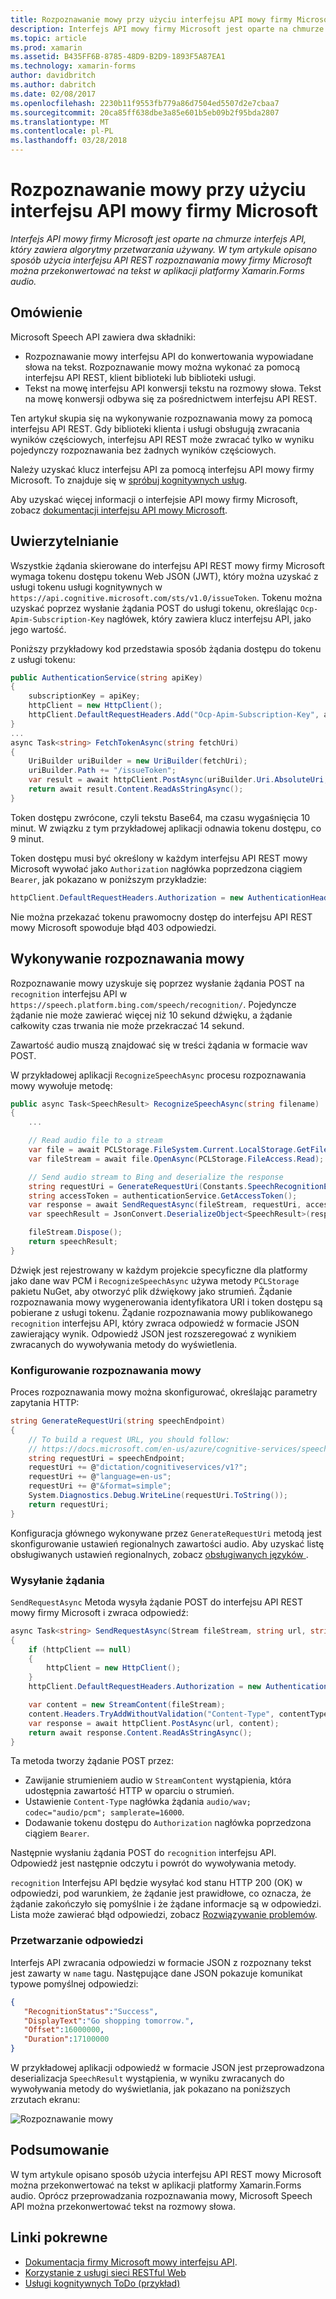 ```yaml
---
title: Rozpoznawanie mowy przy użyciu interfejsu API mowy firmy Microsoft
description: Interfejs API mowy firmy Microsoft jest oparte na chmurze interfejs API, który zawiera algorytmy przetwarzania używany. W tym artykule opisano sposób użycia interfejsu API REST rozpoznawania mowy firmy Microsoft można przekonwertować na tekst w aplikacji platformy Xamarin.Forms audio.
ms.topic: article
ms.prod: xamarin
ms.assetid: B435FF6B-8785-48D9-B2D9-1893F5A87EA1
ms.technology: xamarin-forms
author: davidbritch
ms.author: dabritch
ms.date: 02/08/2017
ms.openlocfilehash: 2230b11f9553fb779a86d7504ed5507d2e7cbaa7
ms.sourcegitcommit: 20ca85ff638dbe3a85e601b5eb09b2f95bda2807
ms.translationtype: MT
ms.contentlocale: pl-PL
ms.lasthandoff: 03/28/2018
---
```

# <a name="speech-recognition-using-the-microsoft-speech-api"></a>Rozpoznawanie mowy przy użyciu interfejsu API mowy firmy Microsoft

_Interfejs API mowy firmy Microsoft jest oparte na chmurze interfejs API, który zawiera algorytmy przetwarzania używany. W tym artykule opisano sposób użycia interfejsu API REST rozpoznawania mowy firmy Microsoft można przekonwertować na tekst w aplikacji platformy Xamarin.Forms audio._

## <a name="overview"></a>Omówienie

Microsoft Speech API zawiera dwa składniki:

- Rozpoznawanie mowy interfejsu API do konwertowania wypowiadane słowa na tekst. Rozpoznawanie mowy można wykonać za pomocą interfejsu API REST, klient biblioteki lub biblioteki usługi.
- Tekst na mowę interfejsu API konwersji tekstu na rozmowy słowa. Tekst na mowę konwersji odbywa się za pośrednictwem interfejsu API REST.

Ten artykuł skupia się na wykonywanie rozpoznawania mowy za pomocą interfejsu API REST. Gdy biblioteki klienta i usługi obsługują zwracania wyników częściowych, interfejsu API REST może zwracać tylko w wyniku pojedynczy rozpoznawania bez żadnych wyników częściowych.

Należy uzyskać klucz interfejsu API za pomocą interfejsu API mowy firmy Microsoft. To znajduje się w [spróbuj kognitywnych usług](https://azure.microsoft.com/try/cognitive-services/).

Aby uzyskać więcej informacji o interfejsie API mowy firmy Microsoft, zobacz [dokumentacji interfejsu API mowy Microsoft](/azure/cognitive-services/speech/home/).

## <a name="authentication"></a>Uwierzytelnianie

Wszystkie żądania skierowane do interfejsu API REST mowy firmy Microsoft wymaga tokenu dostępu tokenu Web JSON (JWT), który można uzyskać z usługi tokenu usługi kognitywnych w `https://api.cognitive.microsoft.com/sts/v1.0/issueToken`. Tokenu można uzyskać poprzez wysłanie żądania POST do usługi tokenu, określając `Ocp-Apim-Subscription-Key` nagłówek, który zawiera klucz interfejsu API, jako jego wartość.

Poniższy przykładowy kod przedstawia sposób żądania dostępu do tokenu z usługi tokenu:

```csharp
public AuthenticationService(string apiKey)
{
    subscriptionKey = apiKey;
    httpClient = new HttpClient();
    httpClient.DefaultRequestHeaders.Add("Ocp-Apim-Subscription-Key", apiKey);
}
...
async Task<string> FetchTokenAsync(string fetchUri)
{
    UriBuilder uriBuilder = new UriBuilder(fetchUri);
    uriBuilder.Path += "/issueToken";
    var result = await httpClient.PostAsync(uriBuilder.Uri.AbsoluteUri, null);
    return await result.Content.ReadAsStringAsync();
}
```

Token dostępu zwrócone, czyli tekstu Base64, ma czasu wygaśnięcia 10 minut. W związku z tym przykładowej aplikacji odnawia tokenu dostępu, co 9 minut.

Token dostępu musi być określony w każdym interfejsu API REST mowy Microsoft wywołać jako `Authorization` nagłówka poprzedzona ciągiem `Bearer`, jak pokazano w poniższym przykładzie:

```csharp
httpClient.DefaultRequestHeaders.Authorization = new AuthenticationHeaderValue("Bearer", bearerToken);
```

Nie można przekazać tokenu prawomocny dostęp do interfejsu API REST mowy Microsoft spowoduje błąd 403 odpowiedzi.

## <a name="performing-speech-recognition"></a>Wykonywanie rozpoznawania mowy

Rozpoznawanie mowy uzyskuje się poprzez wysłanie żądania POST na `recognition` interfejsu API w `https://speech.platform.bing.com/speech/recognition/`. Pojedyncze żądanie nie może zawierać więcej niż 10 sekund dźwięku, a żądanie całkowity czas trwania nie może przekraczać 14 sekund.

Zawartość audio muszą znajdować się w treści żądania w formacie wav POST.

W przykładowej aplikacji `RecognizeSpeechAsync` procesu rozpoznawania mowy wywołuje metodę:

```csharp
public async Task<SpeechResult> RecognizeSpeechAsync(string filename)
{
    ...

    // Read audio file to a stream
    var file = await PCLStorage.FileSystem.Current.LocalStorage.GetFileAsync(filename);
    var fileStream = await file.OpenAsync(PCLStorage.FileAccess.Read);

    // Send audio stream to Bing and deserialize the response
    string requestUri = GenerateRequestUri(Constants.SpeechRecognitionEndpoint);
    string accessToken = authenticationService.GetAccessToken();
    var response = await SendRequestAsync(fileStream, requestUri, accessToken, Constants.AudioContentType);
    var speechResult = JsonConvert.DeserializeObject<SpeechResult>(response);

    fileStream.Dispose();
    return speechResult;
}
```

Dźwięk jest rejestrowany w każdym projekcie specyficzne dla platformy jako dane wav PCM i `RecognizeSpeechAsync` używa metody `PCLStorage` pakietu NuGet, aby otworzyć plik dźwiękowy jako strumień. Żądanie rozpoznawania mowy wygenerowania identyfikatora URI i token dostępu są pobierane z usługi tokenu. Żądanie rozpoznawania mowy publikowanego `recognition` interfejsu API, który zwraca odpowiedź w formacie JSON zawierający wynik. Odpowiedź JSON jest rozszeregować z wynikiem zwracanych do wywoływania metody do wyświetlenia.

### <a name="configuring-speech-recognition"></a>Konfigurowanie rozpoznawania mowy

Proces rozpoznawania mowy można skonfigurować, określając parametry zapytania HTTP:

```csharp
string GenerateRequestUri(string speechEndpoint)
{
    // To build a request URL, you should follow:
    // https://docs.microsoft.com/en-us/azure/cognitive-services/speech/getstarted/getstartedrest
    string requestUri = speechEndpoint;
    requestUri += @"dictation/cognitiveservices/v1?";
    requestUri += @"language=en-us";
    requestUri += @"&format=simple";
    System.Diagnostics.Debug.WriteLine(requestUri.ToString());
    return requestUri;
}
```

Konfiguracja głównego wykonywane przez `GenerateRequestUri` metodą jest skonfigurowanie ustawień regionalnych zawartości audio. Aby uzyskać listę obsługiwanych ustawień regionalnych, zobacz [obsługiwanych języków ](/azure/cognitive-services/speech/api-reference-rest/supportedlanguages/).

### <a name="sending-the-request"></a>Wysyłanie żądania

`SendRequestAsync` Metoda wysyła żądanie POST do interfejsu API REST mowy firmy Microsoft i zwraca odpowiedź:

```csharp
async Task<string> SendRequestAsync(Stream fileStream, string url, string bearerToken, string contentType)
{
    if (httpClient == null)
    {
        httpClient = new HttpClient();
    }
    httpClient.DefaultRequestHeaders.Authorization = new AuthenticationHeaderValue("Bearer", bearerToken);

    var content = new StreamContent(fileStream);
    content.Headers.TryAddWithoutValidation("Content-Type", contentType);
    var response = await httpClient.PostAsync(url, content);
    return await response.Content.ReadAsStringAsync();
}
```

Ta metoda tworzy żądanie POST przez:

- Zawijanie strumieniem audio w `StreamContent` wystąpienia, która udostępnia zawartość HTTP w oparciu o strumień.
- Ustawienie `Content-Type` nagłówka żądania `audio/wav; codec="audio/pcm"; samplerate=16000`.
- Dodawanie tokenu dostępu do `Authorization` nagłówka poprzedzona ciągiem `Bearer`.

Następnie wysłaniu żądania POST do `recognition` interfejsu API. Odpowiedź jest następnie odczytu i powrót do wywoływania metody.

`recognition` Interfejsu API będzie wysyłać kod stanu HTTP 200 (OK) w odpowiedzi, pod warunkiem, że żądanie jest prawidłowe, co oznacza, że żądanie zakończyło się pomyślnie i że żądane informacje są w odpowiedzi. Lista może zawierać błąd odpowiedzi, zobacz [Rozwiązywanie problemów](/azure/cognitive-services/speech/troubleshooting).

### <a name="processing-the-response"></a>Przetwarzanie odpowiedzi

Interfejs API zwracania odpowiedzi w formacie JSON z rozpoznany tekst jest zawarty w `name` tagu. Następujące dane JSON pokazuje komunikat typowe pomyślnej odpowiedzi:

```json
{  
   "RecognitionStatus":"Success",
   "DisplayText":"Go shopping tomorrow.",
   "Offset":16000000,
   "Duration":17100000
}
```

W przykładowej aplikacji odpowiedź w formacie JSON jest przeprowadzona deserializacja `SpeechResult` wystąpienia, w wyniku zwracanych do wywoływania metody do wyświetlania, jak pokazano na poniższych zrzutach ekranu:

![](speech-recognition-images/speech-recognition.png "Rozpoznawanie mowy")

## <a name="summary"></a>Podsumowanie

W tym artykule opisano sposób użycia interfejsu API REST mowy Microsoft można przekonwertować na tekst w aplikacji platformy Xamarin.Forms audio. Oprócz przeprowadzania rozpoznawania mowy, Microsoft Speech API można przekonwertować tekst na rozmowy słowa.

## <a name="related-links"></a>Linki pokrewne

- [Dokumentacja firmy Microsoft mowy interfejsu API](/azure/cognitive-services/speech/home/).
- [Korzystanie z usługi sieci RESTful Web](~/xamarin-forms/data-cloud/consuming/rest.md)
- [Usługi kognitywnych ToDo (przykład)](https://developer.xamarin.com/samples/xamarin-forms/WebServices/TodoCognitiveServices/)
